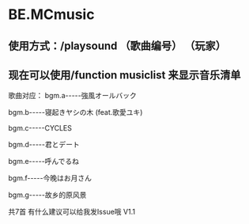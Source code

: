 # BE.MCmusic
## 使用方式：/playsound （歌曲编号） （玩家）
## 现在可以使用/function musiclist 来显示音乐清单
歌曲对应：
bgm.a-----強風オールバック

bgm.b-----寝起きヤシの木 (feat.歌愛ユキ)

bgm.c-----CYCLES

bgm.d-----君とデート

bgm.e-----呼んでるね

bgm.f-----今晚はお月さん

bgm.g-----故乡的原风景

共7首
有什么建议可以给我发Issue哦
V1.1
